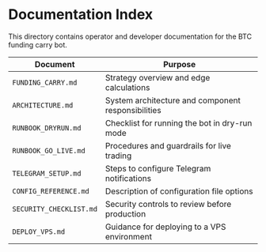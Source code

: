 # Documentation Index

This directory contains operator and developer documentation for the BTC funding carry bot.

| Document | Purpose |
| --- | --- |
| `FUNDING_CARRY.md` | Strategy overview and edge calculations |
| `ARCHITECTURE.md` | System architecture and component responsibilities |
| `RUNBOOK_DRYRUN.md` | Checklist for running the bot in dry-run mode |
| `RUNBOOK_GO_LIVE.md` | Procedures and guardrails for live trading |
| `TELEGRAM_SETUP.md` | Steps to configure Telegram notifications |
| `CONFIG_REFERENCE.md` | Description of configuration file options |
| `SECURITY_CHECKLIST.md` | Security controls to review before production |
| `DEPLOY_VPS.md` | Guidance for deploying to a VPS environment |
